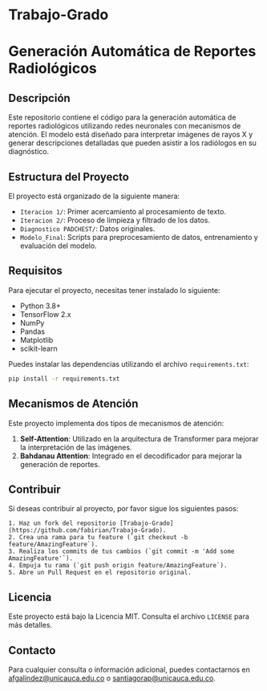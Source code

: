 # Trabajo-Grado
# Generación Automática de Reportes Radiológicos

## Descripción

Este repositorio contiene el código para la generación automática de reportes radiológicos utilizando redes neuronales con mecanismos de atención. El modelo está diseñado para interpretar imágenes de rayos X y generar descripciones detalladas que pueden asistir a los radiólogos en su diagnóstico.

## Estructura del Proyecto

El proyecto está organizado de la siguiente manera:

- `Iteracion 1/`: Primer acercamiento al procesamiento de texto.
- `Iteracion 2/`: Proceso de limpieza y filtrado de los datos.
- `Diagnostico PADCHEST/`: Datos originales.
- `Modelo_Final`: Scripts para preprocesamiento de datos, entrenamiento y evaluación del modelo.

## Requisitos

Para ejecutar el proyecto, necesitas tener instalado lo siguiente:

- Python 3.8+
- TensorFlow 2.x
- NumPy
- Pandas
- Matplotlib
- scikit-learn

Puedes instalar las dependencias utilizando el archivo `requirements.txt`:

```bash
pip install -r requirements.txt
```
## Mecanismos de Atención

Este proyecto implementa dos tipos de mecanismos de atención:

1. **Self-Attention**: Utilizado en la arquitectura de Transformer para mejorar la interpretación de las imágenes.
2. **Bahdanau Attention**: Integrado en el decodificador para mejorar la generación de reportes.

## Contribuir

Si deseas contribuir al proyecto, por favor sigue los siguientes pasos:
```
1. Haz un fork del repositorio [Trabajo-Grado](https://github.com/fabirian/Trabajo-Grado).
2. Crea una rama para tu feature (`git checkout -b feature/AmazingFeature`).
3. Realiza los commits de tus cambios (`git commit -m 'Add some AmazingFeature'`).
4. Empuja tu rama (`git push origin feature/AmazingFeature`).
5. Abre un Pull Request en el repositorio original.
```
## Licencia

Este proyecto está bajo la Licencia MIT. Consulta el archivo `LICENSE` para más detalles.

## Contacto

Para cualquier consulta o información adicional, puedes contactarnos en
[afgalindez@unicauca.edu.co](mailto:afgalindez@unicauca.edu.co) o
[santiagorap@unicauca.edu.co](mailto:santiagorap@unicauca.edu.com).


